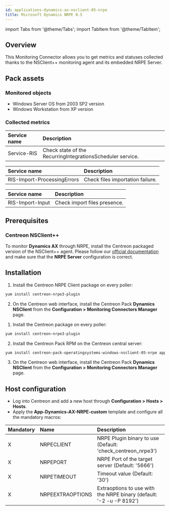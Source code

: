 ```yaml
---
id: applications-dynamics-ax-nsclient-05-nrpe
title: Microsoft Dynamics NRPE 0.5
---
```


import Tabs from '@theme/Tabs';
import TabItem from '@theme/TabItem';

## Overview

This Monitoring Connector allows you to get metrics and statuses collected thanks to the NSClient++
monitoring agent and its embedded NRPE Server.

## Pack assets

### Monitored objects

* Windows Server OS from 2003 SP2 version
* Windows Workstation from XP version

### Collected metrics

<Tabs groupId="sync">
<TabItem value="Service-RIS" label="Service-RIS">

| Service name | Description                                                |
| :----------- | :--------------------------------------------------------- |
| Service-RIS  | Check state of the RecurringIntegrationsScheduler service. |

</TabItem>
<TabItem value="RIS-Import-ProcessingErrors" label="RIS-Import-ProcessingErrors">

| Service name                | Description                      |
| :-------------------------- | :------------------------------- |
| RIS-Import-ProcessingErrors | Check files importation failure. |

</TabItem>
<TabItem value="RIS-Import-Input" label="RIS-Import-Input">

| Service name     | Description                  |
| :--------------- | :--------------------------- |
| RIS-Import-Input | Check import files presence. |

</TabItem>
</Tabs>

## Prerequisites

### Centreon NSClient++

To monitor **Dynamics AX** through NRPE, install the Centreon packaged version of the NSClient++ agent.
Please follow our [official documentation](../getting-started/how-to-guides/centreon-nsclient-tutorial.md)
and make sure that the **NRPE Server** configuration is correct.

## Installation

<Tabs groupId="sync">
<TabItem value="Online License" label="Online License">

1. Install the Centreon NRPE Client package on every poller:

```bash
yum install centreon-nrpe3-plugin
```

2. On the Centreon web interface, install the Centreon Pack **Dynamics NSClient**
from the **Configuration > Monitoring Connectors Manager** page.

</TabItem>
<TabItem value="Offline License" label="Offline License">

1. Install the Centreon package on every poller:

```bash
yum install centreon-nrpe3-plugin
```

2. Install the Centreon Pack RPM on the Centreon central server:

```bash
yum install centreon-pack-operatingsystems-windows-nsclient-05-nrpe applications-dynamics-ax-nsclient-05-nrpe
```

3. On the Centreon web interface, install the Centreon Pack **Dynamics NSClient**
from the **Configuration > Monitoring Connectors Manager** page.

</TabItem>
</Tabs>

## Host configuration

* Log into Centreon and add a new host through **Configuration > Hosts > Hosts**.
* Apply the **App-Dynamics-AX-NRPE-custom** template and configure all the mandatory macros:

| Mandatory | Name             | Description                                                         |
|:----------|:-----------------|:------------------------------------------------------------------- |
| X         | NRPECLIENT       | NRPE Plugin binary to use (Default: 'check_centreon_nrpe3')         |
| X         | NRPEPORT         | NRPE Port of the target server (Default: '5666')                    |
| X         | NRPETIMEOUT      | Timeout value (Default: '30')                                       |
| X         | NRPEEXTRAOPTIONS | Extraoptions to use with the NRPE binary (default: '-2 -u -P 8192') |